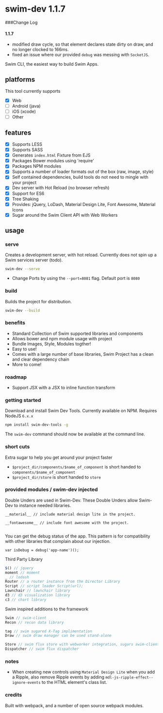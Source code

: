 # swim-dev 1.1.7

###Change Log

#### 1.1.7
* modified draw cycle, so that element declares state dirty on draw, and no longer clocked to 166ms.
* fixed an issue where our provided `debug` was messing with `SocketJS`. 

Swim CLI, the easiest way to build Swim Apps.

## platforms

This tool currently supports 

- [x] Web
- [ ] Android (java)
- [ ] iOS (xcode)
- [ ] Other

## features

- [x] Supports LESS
- [x] Supports SASS
- [x] Generates `index.html` Fixture from EJS
- [x] Packages Bower modules using 'require'
- [x] Packages NPM modules
- [x] Supports a number of loader formats out of the box (raw, image, style)
- [x] Self contained dependencies, build tools do not need to mingle with your project
- [x] Dev server with Hot Reload (no browser refresh)
- [x] Support for ES6
- [x] Tree Shaking
- [x] Provides: jQuery, LoDash, Material Design Lite, Font Awesome, Material Icons
- [x] Sugar around the Swim Client API with Web Workers

## usage

### serve

Creates a development server, with hot reload. Currently does not spin up a Swim services server (todo).

```bash
swim-dev --serve
```

* Change Ports by using the `--port=8081` flag. Default port is `8080`

### build

Builds the project for distribution.

```bash
swim-dev --build
```

### benefits

* Standard Collection of Swim supported libraries and components
* Allows bower and npm module usage with project
* Bundle Images, Style, Modules togther!
* Easy to use!
* Comes with a large number of base libraries, Swim Project has a clean and clear dependency chain
* More to come!

### roadmap

* Support JSX with a JSX to inline function transform

### getting started

Download and install Swim Dev Tools. Currently available on NPM. Requires NodeJS `6.x.x`

```bash
npm install swim-dev-tools -g
```

The `swim-dev` command should now be available at the command line.

### short cuts

Extra sugar to help you get around your project faster

* `$project_dir/components/$name_of_component` is short handed to `components/$name_of_component`
* `$project_dir/store` is short handed to `store`

### provided modules / swim-dev injected

Double Unders are used in Swim-Dev. These Double Unders allow Swim-Dev to instance needed libraries.

```
__material__ // include material design lite in the project.

__fontawesome__ // include font awesome with the project.


```

You can get the debug status of the app. This pattern is for compatibility with other libraries that complain about our injection.

```
var isDebug = debug('app-name')();
```

Third Party Library

```javascript
$() // jquery
moment // moment
_ // lodash
Router // a router instance from the Director Library
Script // script loader Script(url);
Lawnchair // lawnchair library
d3 // d3 visualization library
c3 // chart library
```

Swim inspired additions to the framework 

```javascript
Swim // swim-client
Recon // recon data library

tag // swim sugared X-Tag implimentation
Draw // swim draw manager can be used stand-alone

Store // swim flux store with webworker integration, sugars swim-client
Dispatcher // swim flux dispatcher
```

### notes

* When creating new controls using `Material Design Lite` when you add a Ripple, also remove Ripple events by adding `mdl-js-ripple-effect--ignore-events` to the HTML element's class list.

### credits

Built with webpack, and a number of open source webpack modules.
